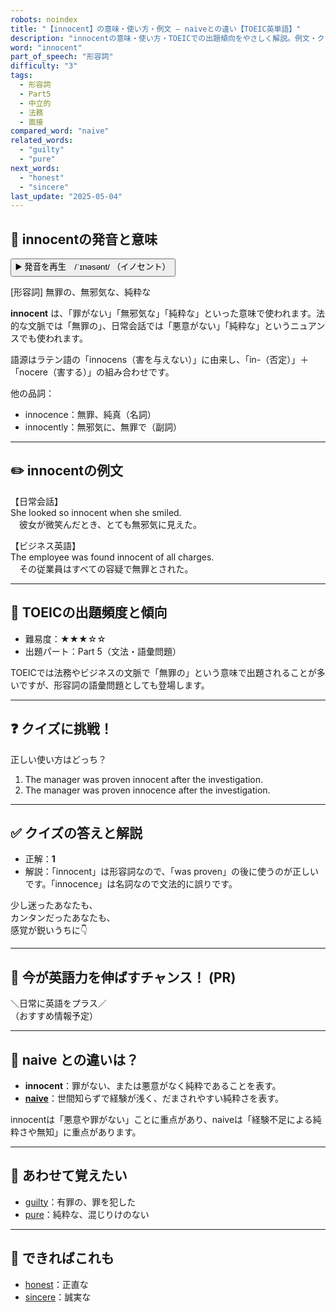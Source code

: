 ```yaml
---
robots: noindex
title: "【innocent】の意味・使い方・例文 ― naiveとの違い【TOEIC英単語】"
description: "innocentの意味・使い方・TOEICでの出題傾向をやさしく解説。例文・クイズ付きでnaiveとの違いもわかりやすく学べます。"
word: "innocent"
part_of_speech: "形容詞"
difficulty: "3"
tags:
  - 形容詞
  - Part5
  - 中立的
  - 法務
  - 面接
compared_word: "naive"
related_words:
  - "guilty"
  - "pure"
next_words:
  - "honest"
  - "sincere"
last_update: "2025-05-04"
---
```


## 🔰 innocentの発音と意味

<button class="play-audio" onclick="playTTS('innocent')">
  <span class="play-audio-main">
    ▶️ 発音を再生　/ˈɪnəsənt/
  </span>
  <span class="play-audio-sub">
    （イノセント）
  </span>
</button>

[形容詞] 無罪の、無邪気な、純粋な

**innocent** は、「罪がない」「無邪気な」「純粋な」といった意味で使われます。法的な文脈では「無罪の」、日常会話では「悪意がない」「純粋な」というニュアンスでも使われます。

語源はラテン語の「innocens（害を与えない）」に由来し、「in-（否定）」＋「nocere（害する）」の組み合わせです。

他の品詞：  
- innocence：無罪、純真（名詞）
- innocently：無邪気に、無罪で（副詞）

---

## ✏️ innocentの例文

【日常会話】  
She looked so innocent when she smiled.  
　彼女が微笑んだとき、とても無邪気に見えた。

【ビジネス英語】  
The employee was found innocent of all charges.  
　その従業員はすべての容疑で無罪とされた。

---

## 🎯 TOEICの出題頻度と傾向

- 難易度：★★★☆☆
- 出題パート：Part 5（文法・語彙問題）

TOEICでは法務やビジネスの文脈で「無罪の」という意味で出題されることが多いですが、形容詞の語彙問題としても登場します。

---

## ❓ クイズに挑戦！

正しい使い方はどっち？

1. The manager was proven innocent after the investigation.  
2. The manager was proven innocence after the investigation.

---

## ✅ クイズの答えと解説

- 正解：**1**
- 解説：「innocent」は形容詞なので、「was proven」の後に使うのが正しいです。「innocence」は名詞なので文法的に誤りです。

少し迷ったあなたも、  
カンタンだったあなたも、  
感覚が鋭いうちに👇️

---

## 🚀 今が英語力を伸ばすチャンス！ (PR)

<div class="info-center">
＼日常に英語をプラス／<br>  
（おすすめ情報予定）
</div>

---

## 🤔  naive との違いは？

- **innocent**：罪がない、または悪意がなく純粋であることを表す。
- **[naive](/word/naive)**：世間知らずで経験が浅く、だまされやすい純粋さを表す。

innocentは「悪意や罪がない」ことに重点があり、naiveは「経験不足による純粋さや無知」に重点があります。

---

## 🧩 あわせて覚えたい

- [guilty](/word/guilty)：有罪の、罪を犯した
- [pure](/word/pure)：純粋な、混じりけのない

---

## 📖 できればこれも

- [honest](/word/honest)：正直な
- [sincere](/word/sincere)：誠実な

<!-- cvid: aid06_bid23 -->
